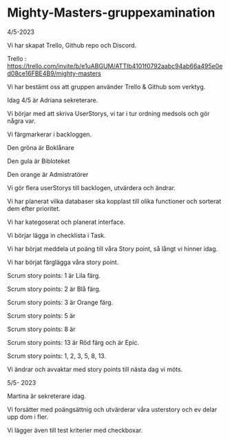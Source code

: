 # Mighty-Masters-gruppexamination

4/5-2023

Vi har skapat Trello, Github repo och Discord.

Trello : https://trello.com/invite/b/e1uABGUM/ATTIb4101f0792aabc94ab66a495e0ed08ce16FBE4B9/mighty-masters

Vi har bestämt oss att gruppen använder Trello & Github som verktyg.

Idag 4/5 är Adriana sekreterare. 

Vi börjar med att skriva UserStorys, vi tar i tur ordning medsols och gör några var.

Vi färgmarkerar i backloggen.

Den gröna är Boklånare 

Den gula är Bibloteket

Den orange är Admistratörer

Vi gör flera userStorys till backlogen, utvärdera och ändrar.

Vi har planerat vilka databaser ska kopplast till olika functioner och sorterat dem efter prioritet.

Vi har kategoserat och planerat interface.

Vi börjar lägga in checklista i Task.

Vi har börjat meddela ut poäng till våra Story point, så långt vi hinner idag.

Vi har börjat färglägga våra story point. 

Scrum story points: 1 är Lila färg.

Scrum story points: 2 är Blå färg.

Scrum story points: 3 är Orange färg.

Scrum story points: 5 är

Scrum story points: 8 är

Scrum story points: 13 är Röd färg och är Epic.

Scrum story points: 1, 2, 3, 5, 8, 13.

Vi ändrar och avvaktar med story points till nästa dag vi möts.

5/5- 2023

Martina är sekreterare idag.

Vi forsätter med poängsättnig och utvärderar våra usterstory och ev delar upp dom i fler. 

Vi lägger även till test kriterier med checkboxar.





